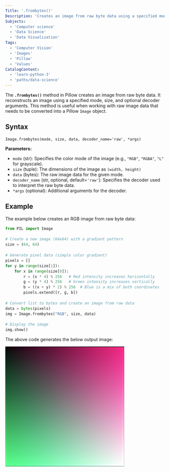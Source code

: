 ```yaml
---
Title: '.frombytes()'
Description: 'Creates an image from raw byte data using a specified mode, size, and optional decoder arguments.'
Subjects:
  - 'Computer science'
  - 'Data Science'
  - 'Data Visualization'
Tags:
  - 'Computer Vision'
  - 'Images'
  - 'Pillow'
  - 'Values'
CatalogContent:
  - 'learn-python-3'
  - 'paths/data-science'
---
```


The **`.frombytes()`** method in Pillow creates an image from raw byte data. It reconstructs an image using a specified mode, size, and optional decoder arguments. This method is useful when working with raw image data that needs to be converted into a Pillow `Image` object.

## Syntax

```pseudo
Image.frombytes(mode, size, data, decoder_name='raw', *args)
```

**Parameters:**
- `mode` (str): Specifies the color mode of the image (e.g., `"RGB"`, `"RGBA"`, `"L"` for grayscale).
- `size` (tuple): The dimensions of the image as `(width, height)`
- `data` (bytes): The raw image data for the given mode.
- `decoder_name` (str, optional, default=`'raw'`): Specifies the decoder used to interpret the raw byte data.
- `*args` (optional): Additional arguments for the decoder.

## Example

The example below creates an RGB image from raw byte data:

```py
from PIL import Image

# Create a new image (64x64) with a gradient pattern
size = (64, 64)

# Generate pixel data (simple color gradient)
pixels = []
for y in range(size[1]):
    for x in range(size[0]):
        r = (x * 4) % 256   # Red intensity increases horizontally
        g = (y * 4) % 256   # Green intensity increases vertically
        b = ((x + y) * 2) % 256  # Blue is a mix of both coordinates
        pixels.extend([r, g, b])

# Convert list to bytes and create an image from raw data
data = bytes(pixels)
img = Image.frombytes("RGB", size, data)

# Display the image
img.show()
```

The above code generates the below output image:

![Output Image](https://raw.githubusercontent.com/Codecademy/docs/main/media/frombytes().png)
